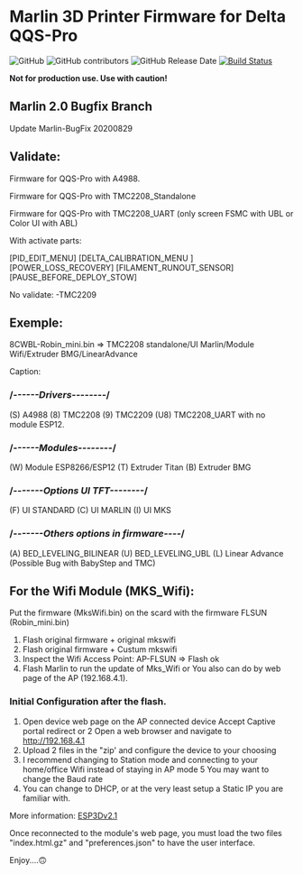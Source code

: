 # Marlin 3D Printer Firmware for Delta QQS-Pro

![GitHub](https://img.shields.io/github/license/marlinfirmware/marlin.svg)
![GitHub contributors](https://img.shields.io/github/contributors/marlinfirmware/marlin.svg)
![GitHub Release Date](https://img.shields.io/github/release-date/marlinfirmware/marlin.svg)
[![Build Status](https://github.com/MarlinFirmware/Marlin/workflows/CI/badge.svg?branch=bugfix-2.0.x)](https://github.com/MarlinFirmware/Marlin/actions)

__Not for production use. Use with caution!__

## Marlin 2.0 Bugfix Branch
 Update Marlin-BugFix 20200829

  ## Validate:

Firmware for QQS-Pro with A4988.

Firmware for QQS-Pro with TMC2208_Standalone

Firmware for QQS-Pro with TMC2208_UART (only screen FSMC with UBL or Color UI with ABL)

With activate parts:

[PID_EDIT_MENU]
[DELTA_CALIBRATION_MENU ]
[POWER_LOSS_RECOVERY]
[FILAMENT_RUNOUT_SENSOR]
[PAUSE_BEFORE_DEPLOY_STOW]

No validate:
-TMC2209

  ## Exemple: 

8CWBL-Robin_mini.bin =>  TMC2208 standalone/UI Marlin/Module Wifi/Extruder BMG/LinearAdvance  

Caption:

  ### /*------Drivers--------*/
(S) A4988
(8) TMC2208
(9) TMC2209
(U8) TMC2208_UART with no module ESP12.    

  ### /*------Modules--------*/
(W) Module ESP8266/ESP12
(T) Extruder Titan
(B) Extruder BMG

  ### /*-------Options UI TFT--------*/
(F) UI STANDARD 
(C) UI MARLIN 
(I) UI MKS

  ### /*-------Others options in firmware----*/ 
(A) BED_LEVELING_BILINEAR
(U) BED_LEVELING_UBL
(L) Linear Advance (Possible Bug with BabyStep and TMC)

## For the Wifi Module (MKS_Wifi):
Put the firmware (MksWifi.bin) on the scard with the firmware FLSUN (Robin_mini.bin)
1) Flash original firmware + original mkswifi 
2) Flash original firmware + Custum mkswifi 
3) Inspect the Wifi Access Point: AP-FLSUN => Flash ok 
4) Flash Marlin 
to run the update of Mks_Wifi or You also can do by web page of the AP (192.168.4.1).

### Initial Configuration after the flash.
1. Open device web page on the AP connected device
Accept Captive portal redirect or
2 Open a web browser and navigate to http://192.168.4.1
3. Upload 2 files in the "zip' and configure the device to your choosing
4. I recommend changing to Station mode and connecting to your home/office Wifi instead of staying in AP mode
5 You may want to change the Baud rate
6. You can change to DHCP, or at the very least setup a Static IP you are familiar with.

More information: [ESP3Dv2.1](https://github.com/luc-github/ESP3D/wiki/Install-Instructions)

Once reconnected to the module's web page, you must load the two files "index.html.gz"
and "preferences.json" to have the user interface.

Enjoy....🙃
